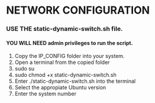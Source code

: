 # NETWORK CONFIGURATION

### USE THE static-dynamic-switch.sh file.

#### YOU WILL NEED admin privileges to run the script.

<ol>
    <li>Copy the IP_CONFIG folder into your system.</li>
    <li>Open a terminal from the copied folder</li>
    <li>sudo su</li>
    <li>sudo chmod +x static-dynamic-switch.sh</li>
    <li>Enter ./static-dynamic-switch.sh into the terminal</li>
    <li>Select the appropiate Ubuntu version</li>
    <li>Enter the system number</li>
</ol>



